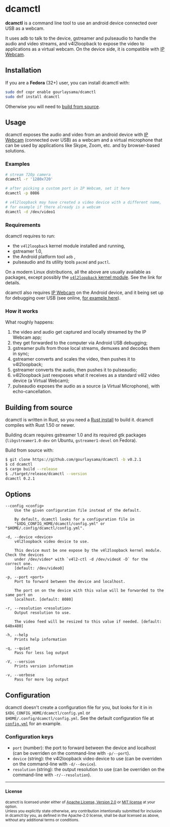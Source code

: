 # dcamctl

**dcamctl** is a command line tool to use an android device connected over USB as a webcam.

It uses adb to talk to the device, gstreamer and pulseaudio to handle the audio and video streams, and v4l2loopback to expose the video to applications as a virtual webcam. On the device side, it is compatible with [IP Webcam].

## Installation

If you are a **Fedora** (32+) user, you can install dcamctl with:

```sh
sudo dnf copr enable gourlaysama/dcamctl
sudo dnf install dcamctl
```

Otherwise you will need to [build from source](#building-from-source).

## Usage

dcamctl exposes the audio and video from an android device with [IP Webcam] (connected over USB) as a webcam and a virtual microphone that can be used by applications like Skype, Zoom, etc. and by browser-based solutions.

### Examples

```sh
# stream 720p camera
dcamctl -r '1280x720'

# after picking a custom port in IP Webcam, set it here
dcamctl -p 8086

# v4l2loopback may have created a video device with a different name,
# for example if there already is a webcam
dcamctl -d /dev/video1
```

### Requirements

dcamctl requires to run:

- the `v4l2loopback` kernel module installed and running,
- gstreamer 1.0,
- the Android platform tool `adb` ,
- pulseaudio and its utility tools `pacmd` and `pactl`.

On a modern Linux distributions, all the above are usually available as packages, except possibly the [`v4l2loopback` kernel module][1]. See the link for details.

dcamctl also requires [IP Webcam] on the Android device, and it being set up for debugging over USB (see online, [for example here]).

### How it works

What roughly happens:

1. the video and audio get captured and locally streamed by the IP Webcam app;
2. they get forwarded to the computer via Android USB debugging;
3. gstreamer pulls from those local streams, demuxes and decodes them in sync;
4. gstreamer converts and scales the video, then pushes it to v4l2loopback;
5. gstreamer converts the audio, then pushes it to pulseaudio;
6. v4l2loopback just reexposes what it receives as a standard v4l2 video device (a Virtual Webcam);
7. pulseaudio exposes the audio as a source (a Virtual Microphone), with echo-cancellation.

## Building from source

dcamctl is written in Rust, so you need a [Rust install] to build it. dcamctl compiles with
Rust 1.50 or newer.

Building dcam requires gstreamer 1.0 and its required gtk packages (`libgstreamer1.0-dev` on Ubuntu, `gstreamer1-devel` on Fedora).

Build from source with:

```sh
$ git clone https://github.com/gourlaysama/dcamctl -b v0.2.1
$ cd dcamctl
$ cargo build --release
$ ./target/release/dcamctl --version
dcamctl 0.2.1
```

## Options

```
--config <config>
    Use the given configuration file instead of the default.

    By default, dcamctl looks for a configuration file in
    "$XDG_CONFIG_HOME/dcamctl/config.yml" or "$HOME/.config/dcamctl/config.yml".

-d, --device <device>
    v4l2loopback video device to use.

    This device must be one expose by the v4l2loopback kernel module. Check the devices
    under /dev/video* with `v4l2-ctl -d /dev/videoX -D` for the correct one.
    [default: /dev/video0]

-p, --port <port>
    Port to forward between the device and localhost.

    The port on on the device with this value will be forwarded to the same port on
    localhost. [default: 8080]

-r, --resolution <resolution>
    Output resolution to use.

    The video feed will be resized to this value if needed. [default: 640x480]

-h, --help
    Prints help information

-q, --quiet
    Pass for less log output

-V, --version
    Prints version information

-v, --verbose
    Pass for more log output
```

## Configuration

dcamctl doesn't create a configuration file for you, but looks for it in in `$XDG_CONFIG_HOME/dcamctl/config.yml` or `$HOME/.config/dcamctl/config.yml`. See the default configuration file at [`config.yml`](config.yml) for an example.

### Configuration keys

- `port` (number): the port to forward between the device and localhost (can be overriden on the command-line with `-p/--port`).
- `device` (string): the v4l2loopback video device to use (can be overriden on the command-line with `-d/--device`).
- `resolution` (string): the output resolution to use (can be overriden on the command-line with `-r/--resolution`).

---

#### License

<sub>
dcamctl is licensed under either of <a href="LICENSE-APACHE">Apache License, Version 2.0</a> or <a href="LICENSE-MIT">MIT license</a> at your option.
</sub>

<br>

<sub>
Unless you explicitly state otherwise, any contribution intentionally submitted
for inclusion in dcamctl by you, as defined in the Apache-2.0 license, shall be
dual licensed as above, without any additional terms or conditions.
</sub>

[rust install]: https://www.rust-lang.org/tools/install
[ip webcam]: https://play.google.com/store/apps/details?id=com.pas.webcam
[for example here]: https://joyofandroid.com/how-to-enable-usb-debugging-on-android/
[1]: https://github.com/umlaeute/v4l2loopback
